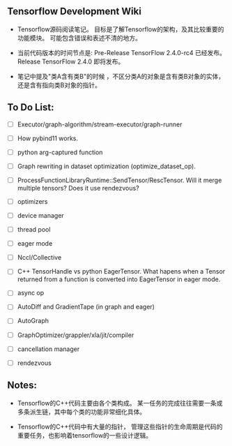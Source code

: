 ## Tensorflow Development Wiki

- Tensorflow源码阅读笔记。
目标是了解Tensorflow的架构，及其比较重要的功能模块。
可能包含错误和表述不清的地方。

- 当前代码版本的时间节点是:
Pre-Release TensorFlow 2.4.0-rc4 已经发布。
Release TensorFlow 2.4.0 即将发布。

- 笔记中提及"类A含有类B"的时候 ，不区分类A的对象是含有类B对象的实体，
还是含有指向类B对象的指针。

## To Do List:

- [ ] Executor/graph-algorithm/stream-executor/graph-runner
- [ ] How pybind11 works.
- [ ] python arg-captured function
- [ ] Graph rewriting in dataset optimization (optimize\_dataset\_op).
- [ ] ProcessFunctionLibraryRuntime::SendTensor/RescTensor.
Will it merge multiple tensors?
Does it use rendezvous?

- [ ] optimizers
- [ ] device manager
- [ ] thread pool
- [ ] eager mode
- [ ] Nccl/Collective
- [ ] C++ TensorHandle vs python EagerTensor.
What hapens when a Tensor returned from a function
is converted into EagerTensor in eager mode.
- [ ] async op
- [ ] AutoDiff and GradientTape (in graph and eager)
- [ ] AutoGraph
- [ ] GraphOptimizer/grappler/xla/jit/compiler
- [ ] cancellation manager
- [ ] rendezvous

## Notes:

- Tensorflow的C++代码主要由各个类构成。
某一任务的完成往往需要一条或多条派生链，其中每个类的功能非常细化具体。

- Tensorflow的C++代码中有大量的指针，
管理这些指针的生命周期是代码的重要任务，也影响着tensorflow的一些设计逻辑。
